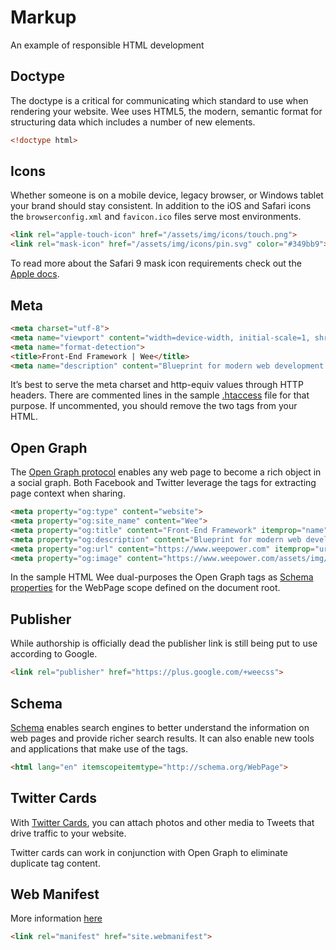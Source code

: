 # Markup

An example of responsible HTML development

## Doctype

The doctype is a critical for communicating which standard to use when rendering your website. Wee uses HTML5, the modern, semantic format for structuring data which includes a number of new elements.

```html
<!doctype html>
```

## Icons

Whether someone is on a mobile device, legacy browser, or Windows tablet your brand should stay consistent. In addition to the iOS and Safari icons the `browserconfig.xml` and `favicon.ico` files serve most environments.

```html
<link rel="apple-touch-icon" href="/assets/img/icons/touch.png">
<link rel="mask-icon" href="/assets/img/icons/pin.svg" color="#349bb9">
```

To read more about the Safari 9 mask icon requirements check out the [Apple docs](https://developer.apple.com/library/prerelease/mac/releasenotes/General/WhatsNewInSafari/Articles/Safari_9.html).

## Meta

```html
<meta charset="utf-8">
<meta name="viewport" content="width=device-width, initial-scale=1, shrink-to-fit=no">
<meta name="format-detection">
<title>Front-End Framework | Wee</title>
<meta name="description" content="Blueprint for modern web development.">
```

It’s best to serve the meta charset and http-equiv values through HTTP headers. There are commented lines in the sample [.htaccess](/structure#htaccess) file for that purpose. If uncommented, you should remove the two tags from your HTML.

## Open Graph

The [Open Graph protocol](http://ogp.me/) enables any web page to become a rich object in a social graph. Both Facebook and Twitter leverage the tags for extracting page context when sharing.

```html
<meta property="og:type" content="website">
<meta property="og:site_name" content="Wee">
<meta property="og:title" content="Front-End Framework" itemprop="name">
<meta property="og:description" content="Blueprint for modern web development." itemprop="description">
<meta property="og:url" content="https://www.weepower.com" itemprop="url">
<meta property="og:image" content="https://www.weepower.com/assets/img/share.png" itemprop="image">
```

In the sample HTML Wee dual-purposes the Open Graph tags as [Schema properties](/v3/start/markup?id=schema) for the WebPage scope defined on the document root.

## Publisher

While authorship is officially dead the publisher link is still being put to use according to Google.

```html
<link rel="publisher" href="https://plus.google.com/+weecss">
```

## Schema

[Schema](https://schema.org/) enables search engines to better understand the information on web pages and provide richer search results. It can also enable new tools and applications that make use of the tags.

```html
<html lang="en" itemscopeitemtype="http://schema.org/WebPage">
```

## Twitter Cards

With [Twitter Cards](https://dev.twitter.com/docs/cards), you can attach photos and other media to Tweets that drive traffic to your website.

Twitter cards can work in conjunction with Open Graph to eliminate duplicate tag content.

## Web Manifest

More information [here](/start/structure?id=webmanifest)

```html
<link rel="manifest" href="site.webmanifest">
```